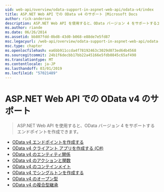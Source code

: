 ```yaml
---
uid: web-api/overview/odata-support-in-aspnet-web-api/odata-v4/index
title: ASP.NET Web API での OData v4 のサポート |Microsoft Docs
author: rick-anderson
description: ASP.NET Web API を使用すると、OData バージョン 4 をサポートするエンドポイントを作成できます。
ms.author: riande
ms.date: 06/26/2014
ms.assetid: bb807fdd-0bd8-43d0-b068-e88de7e5fd87
msc.legacyurl: /web-api/overview/odata-support-in-aspnet-web-api/odata-v4
msc.type: chapter
ms.openlocfilehash: ea6bb911ccda4f78192463c3029d073ed64b4568
ms.sourcegitcommit: 24b1f6decbb17bb22a45166e5fdb0845c65af498
ms.translationtype: MT
ms.contentlocale: ja-JP
ms.lasthandoff: 03/01/2019
ms.locfileid: "57021489"
---
```

<a name="supporting-odata-v4-in-aspnet-web-api"></a>ASP.NET Web API での OData v4 のサポート
====================
> ASP.NET Web API を使用すると、OData バージョン 4 をサポートするエンドポイントを作成できます。


- [OData v4 エンドポイントを作成する](create-an-odata-v4-endpoint.md)
- [OData v4 クライアント アプリを作成する (C#)](create-an-odata-v4-client-app.md)
- [OData v4 のエンティティ関係](entity-relations-in-odata-v4.md)
- [OData v4 のアクションと関数](odata-actions-and-functions.md)
- [OData v4 のコンテインメイト](odata-containment-in-web-api-22.md)
- [OData v4 でシングルトンを作成する](using-a-singleton-in-an-odata-endpoint-in-web-api-22.md)
- [OData v4 のオープン型](use-open-types-in-odata-v4.md)
- [OData v4 の複合型継承](complex-type-inheritance-in-odata-v4.md)
